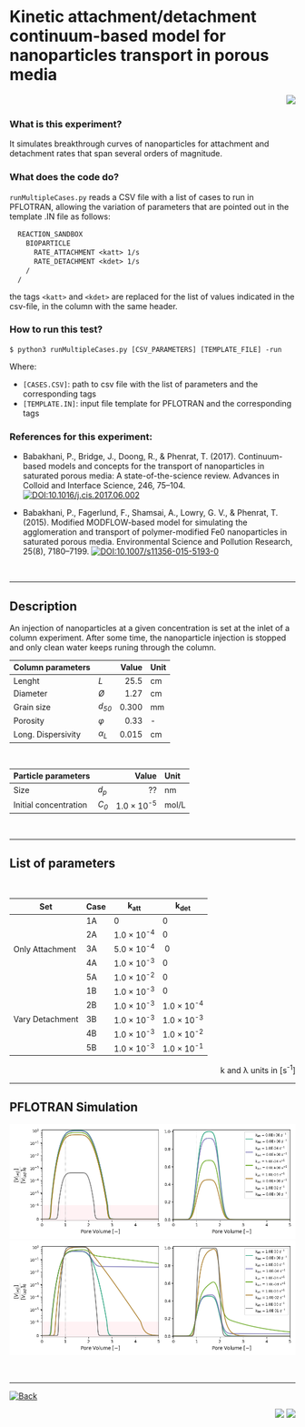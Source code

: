 # Kinetic attachment/detachment continuum-based model for nanoparticles transport in porous media

<p align="right" style="font-size:10px;">
<a href="https://github.com/edsaac/bioparticle/tree/master/test/curvesBabakhani2017">
	<img src="https://img.shields.io/badge/Find me -in the repo-purple?style=for-the-badge&logo=github">
</a>
</p>

### What is this experiment?
It simulates breakthrough curves of nanoparticles for attachment and detachment rates that span several orders of magnitude.

### What does the code do?
`runMultipleCases.py` reads a CSV file with a list of cases to run in PFLOTRAN, allowing the variation of parameters that are pointed out in the template .IN file as follows:

```
  REACTION_SANDBOX
    BIOPARTICLE
      RATE_ATTACHMENT <katt> 1/s
      RATE_DETACHMENT <kdet> 1/s
    /
  /
```
the tags `<katt>` and `<kdet>` are replaced for the list of values indicated in the csv-file, in the column with the same header. 

### How to run this test?
```
$ python3 runMultipleCases.py [CSV_PARAMETERS] [TEMPLATE_FILE] -run
```
Where:
- `[CASES.CSV]`: path to csv file with the list of parameters and the corresponding tags
- `[TEMPLATE.IN]`: input file template for PFLOTRAN and the corresponding tags

### References for this experiment:
- Babakhani, P., Bridge, J., Doong, R., & Phenrat, T. (2017). Continuum-based models and concepts for the transport of nanoparticles in saturated porous media: A state-of-the-science review. Advances in Colloid and Interface Science, 246, 75–104.  [![DOI:10.1016/j.cis.2017.06.002](https://zenodo.org/badge/DOI/10.1016/j.cis.2017.06.002.svg)](http://dx.doi.org/10.1016/j.cis.2017.06.002)

- Babakhani, P., Fagerlund, F., Shamsai, A., Lowry, G. V., & Phenrat, T. (2015). Modified MODFLOW-based model for simulating the agglomeration and transport of polymer-modified Fe0 nanoparticles in saturated porous media. Environmental Science and Pollution Research, 25(8), 7180–7199. [![DOI:10.1007/s11356-015-5193-0](https://zenodo.org/badge/DOI/10.1007/s11356-015-5193-0.svg)](http://link.springer.com/10.1007/s11356-015-5193-0)
<p>&nbsp;</p>

***

## Description

<p>
An injection of nanoparticles at a given concentration is set at the inlet of a column experiment. After some time, the nanoparticle injection is stopped and only clean water keeps runing through the column. 
</p>

|Column parameters | | Value | Unit |
|---|---|--:|:--|
|Lenght| *L* |25.5|cm|
|Diameter| *Ø* | 1.27|cm|
|Grain size| *d<sub>50</sub>*|0.300|mm|
|Porosity| *φ*|0.33|-|
|Long. Dispersivity| *α<sub>L</sub>*|0.015|cm|

<p>&nbsp;</p>

|Particle parameters | | Value | Unit |
|---|---|--:|:--|
|Size | *d<sub>p</sub>*| ?? | nm |
|Initial concentration| *C<sub>0</sub>*| 1.0 × 10<sup>-5</sup>|mol/L|

<p>&nbsp;</p>

***

## **List of parameters**

<p>&nbsp;</p>

<table>
	<thead>
	<tr>
		<th>Set<br></th>
		<th>Case</th>
	  <th>k<sub>att</sub></th>
    <th>k<sub>det</sub></th>
	</tr>
	</thead>
	<tbody>
	<tr>
		<td rowspan=5>Only Attachment</td>
    <td>1A</td>
		<td>0</td>
		<td>0</td>
	</tr>
	<tr>
		<td>2A</td>
		<td>1.0 × 10<sup>-4</sup></td>
		<td>0</td>
	</tr>
	<tr>
		<td>3A</td>
		<td>5.0 × 10<sup>-4</sup></td>
		<td>&nbsp;0</td>
	</tr>
	<tr>
		<td>4A</td>
		<td>1.0 × 10<sup>-3</sup></td>
		<td>0</td>
	</tr>
	<tr>
		<td>5A</td>
		<td>1.0 × 10<sup>-2</sup></td>
		<td>0</td>
	</tr>
	<tr>
    <td rowspan=5>Vary Detachment</td>
    <td>1B</td>
		<td>1.0 × 10<sup>-3</sup></td>
    <td>0</td>
	</tr>
	<tr>
		<td>2B</td>
		<td>1.0 × 10<sup>-3</sup></td>
		<td>1.0 × 10<sup>-4</sup></td>
	</tr>
	<tr>
		<td>3B</td>
		<td>1.0 × 10<sup>-3</sup></td>
		<td>1.0 × 10<sup>-3</sup></td>
	</tr>
	<tr>
		<td>4B</td>
		<td>1.0 × 10<sup>-3</sup></td>
		<td>1.0 × 10<sup>-2</sup></td>
	</tr>
	<tr>
		<td>5B</td>
		<td>1.0 × 10<sup>-3</sup></td>
		<td>1.0 × 10<sup>-1</sup></td>
	</tr>
	</tbody>
</table>

<p align="right">k and λ units in [s<sup>-1</sup>]</p>

***

## **PFLOTRAN Simulation**

<img src="./AtDetCol_media/plot/OnlyAttachment.png" alt="Column flow" width=800>

<img src="./AtDetCol_media/plot/VariableDetachment.png" alt="Column flow" width=800>

<p>&nbsp;</p>

_______

<a href="https://edsaac.github.io/bioparticle/listTests.html">
	<img alt="Back" src="https://img.shields.io/badge/&#11013;-Go back-purple?style=for-the-badge">
</a>

<p align="right">
    <img src="https://img.shields.io/badge/Works on-my machine-purple?style=for-the-badge">
    <img src="https://img.shields.io/badge/-&#127802;-purple?style=for-the-badge">
</p>
